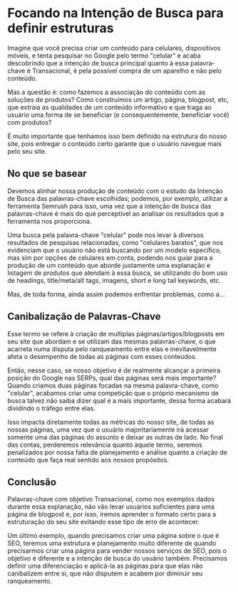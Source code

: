 # Focando na Intenção de Busca para definir estruturas

Imagine que você precisa criar um conteúdo para celulares, dispositivos móveis, e tenta pesquisar no Google pelo termo "celular" e acaba descobrindo que a intenção de busca principal quanto à essa palavra-chave é Transacional, é pela possível compra de um aparelho e não pelo conteúdo.

Mas a questão é: como fazemos a associação do conteúdo com as soluções de produtos? Como construímos um artigo, página, blogpost, etc, que extraia as qualidades de um conteúdo informativo e que traga ao usuário uma forma de se beneficiar (e consequentemente, beneficiar você) com produtos?

É muito importante que tenhamos isso bem definido na estrutura do nosso site, pois entregar o conteúdo certo garante que o usuário navegue mais pelo seu site.

## No que se basear

Devemos alinhar nossa produção de conteúdo com o estudo da Intenção de Busca das palavras-chave escolhidas; podemos, por exemplo, utilizar a ferramenta Semrush para isso, uma vez que a intenção de busca das palavras-chave é mais do que perceptível ao analisar os resultados que a ferramenta nos proporciona.

Uma busca pela palavra-chave "celular" pode nos levar à diversos resultados de pesquisas relacionadas, como "celulares baratos", que nos evidenciam que o usuário não está buscando por um modelo específico, mas sim por opções de celulares em conta, podendo nos guiar para a produção de um conteúdo que aborde justamente uma explanação e listagem de produtos que atendam à essa busca, se utilizando do bom uso de headings, title/meta/alt tags, imagens, short e long tail keywords, etc.

Mas, de toda forma, ainda assim podemos enfrentar problemas, como a...

## Canibalização de Palavras-Chave

Esse termo se refere à criação de multiplas páginas/artigos/blogposts em seu site que abordam e se utilizam das mesmas palavras-chave, o que acarreta numa disputa pelo ranqueamento entre elas e inevitavelmente afeta o desempenho de todas as páginas com esses conteúdos.

Então, nesse caso, se nosso objetivo é de realmente alcançar a primeira posição do Google nas SERPs, qual das páginas será mais importante? Quando criamos duas páginas focadas na mesma palavra-chave, como "celular", acabamos criar uma competição que o próprio mecanismo de busca talvez não saiba dizer qual é a mais importante, dessa forma acabará dividindo o tráfego entre elas.

Isso impacta diretamente todas as métricas do nosso site, de todas as nossas páginas, uma vez que o usuário majoritariamente irá acessar somente uma das páginas do assunto e deixar as outras de lado. No final das contas, perderemos relevância quanto àquele termo, seremos penalizados por nossa falta de planejamento e análise quanto a criação de conteúdo que faça real sentido aos nossos propósitos.

## Conclusão

Palavras-chave com objetivo Transacional, como nos exemplos dados durante essa explanação, não vão levar usuários suficientes para uma página de blogpost e, por isso, iremos aprender o formato certo para a estruturação do seu site evitando esse tipo de erro de acontecer.

Um último exemplo, quando precisamos criar uma página sobre o que é SEO, teremos uma estrutura e planejamento muito diferente de quando precisarmos criar uma página para vender nossos serviços de SEO, pois o objetivo é diferente e a intenção de busca do usuário também. Precisamos definir uma diferenciação e aplicá-la as páginas para que elas não canibalizem entre si, que não disputem e acabem por diminuir seu ranqueamento.

